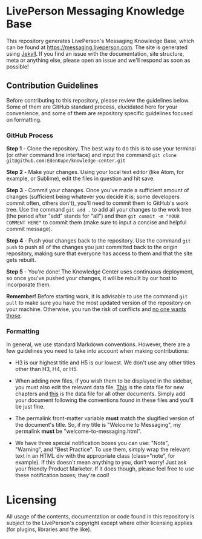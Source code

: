 # LivePerson Messaging Knowledge Base

This repository generates LivePerson's Messaging Knowledge Base, which can be found at https://messaging.liveperson.com. The site is generated using [Jekyll](https://jekyllrb.com/). If you find an issue with the documentation, site structure, meta or anything else, please open an issue and we'll respond as soon as possible!

## Contribution Guidelines

Before contributing to this repository, please review the guidelines below. Some of them are GitHub standard process, elucidated here for your convenience, and some of them are repository specific guidelines focused on formatting.

### GitHub Process

**Step 1** - Clone the repository. The best way to do this is to use your terminal (or other command line interface) and input the command `git clone git@github.com:EdenKupe/knowledge-center.git`


**Step 2** - Make your changes. Using your local text editor (like Atom, for example, or Sublime), edit the files in question and hit save.

**Step 3** - Commit your changes. Once you've made a sufficient amount of changes (sufficient being whatever you decide it is; some developers commit often, others don't), you'll need to commit them to GitHub's work tree. Use the command `git add .` to add all your changes to the work tree (the period after "add" stands for "all") and then `git commit -m "YOUR COMMENT HERE"` to commit them (make sure to input a concise and helpful commit message).

**Step 4** - Push your changes back to the repository. Use the command `git push` to push all of the changes you just committed back to the origin repository, making sure that everyone has access to them and that the site gets rebuilt.

**Step 5** - You're done! The Knowledge Center uses continuous deployment, so once you've pushed your changes, it will be rebuilt by our host to incorporate them.

**Remember!** Before starting work, it is advisable to use the command `git pull` to make sure you have the most updated version of the repository on your machine. Otherwise, you run the risk of conflicts and [no one wants those](https://media1.tenor.com/images/6953aa45b07f7b5a00af409be0931e48/tenor.gif?itemid=5048553).

### Formatting

In general, we use standard Markdown conventions. However, there are a few guidelines you need to take into account when making contributions:

* H3 is our highest title and H5 is our lowest. We don't use any other titles other than H3, H4, or H5.

* When adding new files, if you wish them to be displayed in the sidebar, you must also edit the relevant data file. [This](https://github.com/EdenKupe/knowledge-center/blob/master/_data/chapters.yaml) is the data file for new chapters and [this](https://github.com/EdenKupe/knowledge-center/blob/master/_data/sections.yaml) is the data file for all other documents. Simply add your document following the conventions found in these files and you'll be just fine.

* The permalink front-matter variable **must** match the slugified version of the document's title. So, if my title is "Welcome to Messaging", my permalink **must** be "welcome-to-messaging.html".

* We have three special notification boxes you can use: "Note", "Warning", and "Best Practice". To use them, simply wrap the relevant text in an HTML div with the appropriate class (class="note", for example). If this doesn't mean anything to you, don't worry! Just ask your friendly Product Marketer. If it does though, please feel free to use these notification boxes; they're cool!

# Licensing

All usage of the contents, documentation or code found in this repository is subject to the LivePerson's copyright except where other licensing applies (for plugins, libraries and the like).
